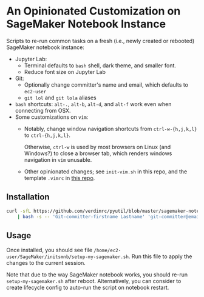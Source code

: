 # An Opinionated Customization on SageMaker Notebook Instance

Scripts to re-run common tasks on a fresh (i.e., newly created or rebooted)
SageMaker notebook instance:

- Jupyter Lab:
  * Terminal defaults to `bash` shell, dark theme, and smaller font.
  * Reduce font size on Jupyter Lab
- Git:
  * Optionally change committer's name and email, which defaults to `ec2-user`
  * `git lol` and `git lola` aliases
- `bash` shortcuts: `alt-.`, `alt-b`, `alt-d`, and `alt-f` work even when
  connecting from OSX.
- Some customizations on `vim`:
  * Notably, change window navigation shortcuts from `ctrl-w-{h,j,k,l}` to
    `ctrl-{h,j,k,l}`.

    Otherwise, `ctrl-w` is used by most browsers on Linux (and Windows?) to
    close a browser tab, which renders windows navigation in `vim` unusable.

  * Other opinionated changes; see `init-vim.sh` in this repo, and the template
    `.vimrc` in [this repo](https://github.com/verdimrc/linuxcfg/blob/master/.vimrc).


## Installation

```bash
curl -sfL https://github.com/verdimrc/pyutil/blob/master/sagemaker-notebook/install-initsmnb.sh \
    | bash -s -- 'Git-committer-firstname Lastname' 'git-committer@email.abc'
```


## Usage
Once installed, you should see file `/home/ec2-user/SageMaker/initsmnb/setup-my-sagemaker.sh`.
Run this file to apply the changes to the current session.

Note that due to the way SageMaker notebook works, you should re-run
`setup-my-sagemaker.sh` after reboot. Alternatively, you can consider to create
lifecycle config to auto-run the script on notebook restart.
